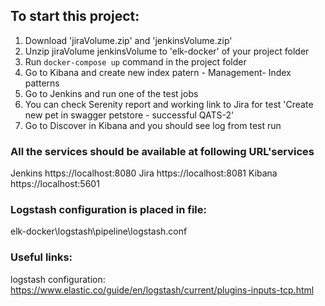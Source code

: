 ## To start this project: 

1. Download 'jiraVolume.zip' and 'jenkinsVolume.zip'
2. Unzip jiraVolume jenkinsVolume to 'elk-docker' of your project folder
3. Run ```docker-compose up``` command in the project folder
5. Go to Kibana and create new index patern - Management- Index patterns
6. Go to Jenkins and run one of the test jobs
7. You can check Serenity report and working link to Jira for test 'Create new pet in swagger petstore - successful QATS-2'
7. Go to Discover in Kibana and you should see log from test run

### All the services should be available at following URL'services
Jenkins https://localhost:8080
Jira https://localhost:8081
Kibana https://localhost:5601

### Logstash configuration is placed in file: 
elk-docker\logstash\pipeline\logstash.conf

### Useful links:
logstash configuration:
https://www.elastic.co/guide/en/logstash/current/plugins-inputs-tcp.html

